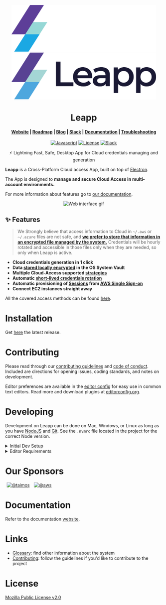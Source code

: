 <p align="center">
  <img src=".github/images/README-1.png#gh-dark-mode-only" alt="Leapp" height="150" />
    <img src=".github/images/README-1-dark.png#gh-light-mode-only" alt="Leapp" height="150" />
</p>

<h1 align="center">Leapp</h1>

<h4 align="center">
  <a href="https://www.leapp.cloud">Website</a> |
  <a href="https://roadmap.meilisearch.com/tabs/1-under-consideration">Roadmap</a> |
  <a href="https://medium.com/leapp-cloud">Blog</a> |
  <a href="https://join.slack.com/t/noovolari/shared_invite/zt-opn8q98k-HDZfpJ2_2U3RdTnN~u_B~Q">Slack</a> |
  <a href="https://docs.leapp.cloud">Documentation</a> |
  <a href="https://docs.leapp.cloud/troubleshooting/app-data/">Troubleshooting</a>
</h4>

<p align="center">
  <a href="https://lgtm.com/projects/g/Noovolari/leapp/context:javascript"><img src="https://img.shields.io/lgtm/grade/javascript/g/Noovolari/leapp.svg?logo=lgtm&logoWidth=18" alt="Javascript"></a>
  <a href="https://github.com/Noovolari/leapp/blob/master/LICENSE"><img alt="License" src="https://img.shields.io/github/license/noovolari/leapp"></a>
  <a href="https://join.slack.com/t/noovolari/shared_invite/zt-opn8q98k-HDZfpJ2_2U3RdTnN~u_B~Q"><img src="https://img.shields.io/badge/slack-online-green" alt="Slack"></a>
</p>

<p align="center">⚡ Lightning Fast, Safe, Desktop App for Cloud credentials managing and generation</p>

**Leapp** is a Cross-Platform Cloud access App, built on top of [Electron](https://github.com/electron/electron).

The App is designed to **manage and secure Cloud Access in multi-account environments.**

For more information about features go to [our documentation](https://docs.leapp.cloud/).

<p align="center">
  <img src=".github/images/Leapp-animation.gif" alt="Web interface gif" />
</p>

## ✨ Features


> We Strongly believe that access information to Cloud in `~/.aws` or `~/.azure` files are not safe, and **[we prefer to store that information in an encrypted file managed by the system.](https://docs.leapp.cloud/contributing/system_vault/)**
> Credentials will be hourly rotated and accessible in those files only when they are needed, so only when Leapp is active.


- **Cloud credentials generation in 1 click**
- **Data [stored locally encrypted](https://docs.leapp.cloud/contributing/system_vault/) in the OS System Vault**
- **Multiple Cloud-Access supported [strategies](https://docs.leapp.cloud/use-cases/intro/)**
- **Automatic [short-lived credentials rotation](https://docs.leapp.cloud/concepts/)**
- **Automatic provisioning of [Sessions](https://docs.leapp.cloud/sessions/) from [AWS Single Sign-on](https://docs.leapp.cloud/use-cases/aws_sso/)**
- **Connect EC2 instances straight away**

All the covered access methods can be found [here](https://docs.leapp.cloud/use-cases/intro/).


# Installation
Get [here](https://www.leapp.cloud/releases) the latest release.

# Contributing

Please read through our [contributing guidelines](.github/CONTRIBUTING.md) and [code of conduct](.github/CODE_OF_CONDUCT.md). Included are directions
for opening issues, coding standards, and notes on development.

Editor preferences are available in the [editor config](.editorconfig) for easy use in
common text editors. Read more and download plugins at [editorconfig.org](http://editorconfig.org).

# Developing

Development on Leapp can be done on Mac, Windows, or Linux as long as you have
[NodeJS](https://nodejs.org) and [Git](https://git-scm.com/). See the `.nvmrc` file located in the project for the correct Node version.

<details>
<summary>Initial Dev Setup</summary>

This repository is structured as a monorepo and contains many Node.JS packages. Each package has
its own set of commands, but the most common commands are available from the
root [`package.json`](package.json) and can be accessed using the `npm run ...` command. Here
are the only three commands you should need to start developing on the app.

```bash
# Install and Link Dependencies
npm install


# Start App without Live Reload
npm run electron-dev
```

If Electron is failing building the native Library `Keytar` just run before `npm run electron-dev`:
```bash
# Clear Electron and Keytar conflicts
npm run rebuild-keytar
```

</details>

<details>
<summary>Editor Requirements</summary>

You can use any editor you'd like, but make sure to have support/plugins for
the following tools:

- [ESLint](http://eslint.org/) – For catching syntax problems and common errors

</details>

# Our Sponsors

[<img hspace="5" src="https://avatars.githubusercontent.com/u/1290287?s=60&amp;v=4" width="90" height="90" alt="@taimos">](https://github.com/taimos)
[<img hspace="5" src="https://avatars.githubusercontent.com/u/2232217?s=60&amp;v=4" width="90" height="90" alt="@aws">](https://github.com/aws)


# Documentation
Refer to the documentation [website](https://docs.leapp.cloud).

# Links
- [Glossary](.github/GLOSSARY.md): find other information about the system
- [Contributing](./.github/CONTRIBUTING.md): follow the guidelines if you'd like to contribute to the project
# License
[Mozilla Public License v2.0](https://github.com/Noovolari/leapp/blob/master/LICENSE)
